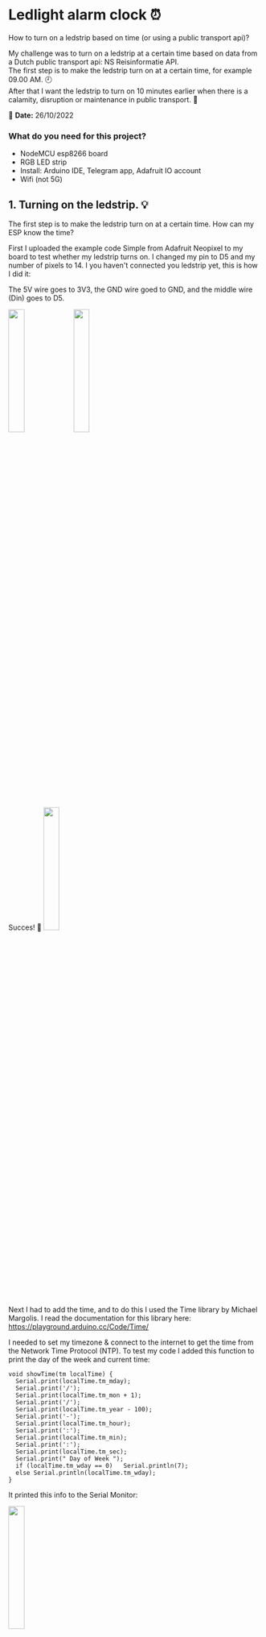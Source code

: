 # Ledlight alarm clock :alarm_clock:
How to turn on a ledstrip based on time (or using a public transport api)?

My challenge was to turn on a ledstrip at a certain time based on data from a Dutch public transport api: NS Reisinformatie API. <br>
The first step is to make the ledstrip turn on at a certain time, for example 09.00 AM. :clock9: <br>
After that I want the ledstrip to turn on 10 minutes earlier when there is a calamity, disruption or maintenance in public transport. :construction:

:calendar: **Date:** 26/10/2022

### What do you need for this project?
- NodeMCU esp8266 board
- RGB LED strip
- Install: Arduino IDE, Telegram app, Adafruit IO account
- Wifi (not 5G)

## 1. Turning on the ledstrip. :bulb:
The first step is to make the ledstrip turn on at a certain time. How can my ESP know the time?

First I uploaded the example code Simple from Adafruit Neopixel to my board to test whether my ledstrip turns on.
I changed my pin to D5 and my number of pixels to 14. I you haven't connected you ledstrip yet, this is how I did it:

The 5V wire goes to 3V3, the GND wire goed to GND, and the middle wire (Din) goes to D5.

<img src="https://github.com/rarooij98/telegram-on-esp8266/blob/main/images/" width=25% height=25%>
<img src="https://github.com/rarooij98/telegram-on-esp8266/blob/main/images/" width=25% height=25%>

Succes! :tada:
<img src="https://github.com/rarooij98/telegram-on-esp8266/blob/main/images/" width=25% height=25%>

Next I had to add the time, and to do this I used the Time library by Michael Margolis. I read the documentation for this library here: https://playground.arduino.cc/Code/Time/

I needed to set my timezone & connect to the internet to get the time from the Network Time Protocol (NTP). To test my code I added this function to print the day of the week and current time:

```
void showTime(tm localTime) {
  Serial.print(localTime.tm_mday);
  Serial.print('/');
  Serial.print(localTime.tm_mon + 1);
  Serial.print('/');
  Serial.print(localTime.tm_year - 100);
  Serial.print('-');
  Serial.print(localTime.tm_hour);
  Serial.print(':');
  Serial.print(localTime.tm_min);
  Serial.print(':');
  Serial.print(localTime.tm_sec);
  Serial.print(" Day of Week ");
  if (localTime.tm_wday == 0)   Serial.println(7);
  else Serial.println(localTime.tm_wday);
}
```

It printed this info to the Serial Monitor:

<img src="https://github.com/rarooij98/telegram-on-esp8266/blob/main/images/" width=25% height=25%>

Great! :tada:

Now I have to set this data as conditions for the ledstrip to turn on.


## 2. Optional: Controlling the ledstrip on the web. :computer:
Now we can set the ledstrip to a certain time, it would be great if we could also set and change the turn-on time in a web app. 

Adafruit IO / Telegram

To interact with the Telegram bot I needed to install a library called Universal Telegram Bot Library by Brian Lough. 
I searched for it in the Arduino Library Manager and installed the lastest version. You can also download the zip file from https://www.arduinolibraries.info/libraries/universal-telegram-bot and include it in your project in the Sketch tab.

<img src="https://github.com/rarooij98/telegram-on-esp8266/blob/main/images/" width=20% height=20%>

### Error :triangular_flag_on_post:
I couldn't find ...

<img src="https://github.com/rarooij98/telegram-on-esp8266/blob/main/images/" width=25% height=25%>

After installing the library, I copied this code into my sketch:

<img src="https://github.com/rarooij98/telegram-on-esp8266/blob/main/images/" width=30% height=30%>

To make this code work for me I had to insert my Bot token, user ID, and network credentials (SSID and password). 

### What does this code do?
This code checks for new messages every second, it then also checks the chat_id to see if the message is from you or if it should be ignored. If it's from you, it saves the message in a text variable and checks its content, and when it receives the **/...** message it ... and sends a confirmation message.

## 3. NS Reisinformatie API. :bullettrain_side:
We can now set a time for out ledstrip to turn on, just like a real alarm clock. :tada:
But if we want to make this even more interesting, we should use data from the NS Reisinformatie API.
To use this API you need to create a free account at https://apiportal.ns.nl/signin and subscribe to their Reisinformatie API. After diong this you can find your api key on your profile page.

<img src="https://github.com/rarooij98/telegram-on-esp8266/blob/main/images/" width=30% height=30%>

The NS API website has a lot of great code examples, but unfortunately none of them are for Arduino/C++.

<img src="https://github.com/rarooij98/telegram-on-esp8266/blob/main/images/" width=30% height=30%>

So I had to look for other sources on how to connect and get data from this api, and I used this manual that explains how to get weather data: https://www.dfrobot.com/blog-917.html.

I also watched this video on how to connect to an API using an ESP8266 (or any arduino): https://www.youtube.com/watch?v=HUjFMVOpXBM. This one was very helpful but only covered part of what I needed to do. 




### Error :triangular_flag_on_post:

When following the examples listed above, I kept getting this errors about the HttpCLient librarcy:

<img src="https://github.com/rarooij98/telegram-on-esp8266/blob/main/images/" width=30% height=30%>


#### :rotating_light: Problem 1


#### :rotating_light: Problem 2 


## Sources :card_file_box:
- https://www.arduino.cc/reference/en/libraries/ds3231/
- https://www.ns.nl/reisinformatie/ns-api
- https://www.dfrobot.com/blog-917.html
- https://www.youtube.com/watch?v=HUjFMVOpXBM

